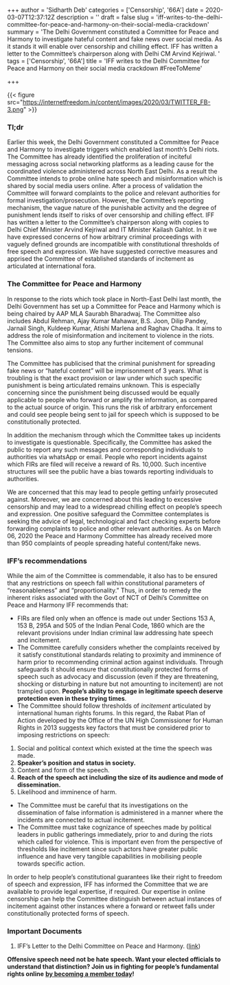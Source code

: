 +++
author = 'Sidharth Deb'
categories = ['Censorship', '66A']
date = 2020-03-07T12:37:12Z
description = ''
draft = false
slug = 'iff-writes-to-the-delhi-committee-for-peace-and-harmony-on-their-social-media-crackdown'
summary = 'The Delhi Government constituted a Committee for Peace and Harmony to investigate hateful content and fake news over social media. As it stands it will enable over censorship and chilling effect. IFF has written a letter to the Committee’s chairperson along with Delhi CM Arvind Kejriwal. '
tags = ['Censorship', '66A']
title = 'IFF writes to the Delhi Committee for Peace and Harmony on their social media crackdown #FreeToMeme'

+++


{{< figure src="https://internetfreedom.in/content/images/2020/03/TWITTER_FB-3.png" >}}

### Tl;dr

Earlier this week, the Delhi Government constituted a Committee for Peace and Harmony to investigate triggers which enabled last month’s Delhi riots. The Committee has already identified the proliferation of inciteful messaging across social networking platforms as a leading cause for the coordinated violence administered across North East Delhi. As a result the Committee intends to probe online hate speech and misinformation which is shared by social media users online. After a process of validation the Committee will forward complaints to the police and relevant authorities for formal investigation/prosecution. However, the Committee’s reporting mechanism, the vague nature of the punishable activity and the degree of punishment lends itself to risks of over censorship and chilling effect. IFF has written a letter to the Committee’s chairperson along with copies to Delhi Chief Minister Arvind Kejriwal and IT Minister Kailash Gahlot. In it we have expressed concerns of how arbitrary criminal proceedings with vaguely defined grounds are incompatible with constitutional thresholds of free speech and expression. We have suggested corrective measures and apprised the Committee of established standards of incitement as articulated at international fora.

### The Committee for Peace and Harmony

In response to the riots which took place in North-East Delhi last month, the Delhi Government has set up a Committee for Peace and Harmony which is being chaired by AAP MLA Saurabh Bharadwaj. The Committee also includes Abdul Rehman, Ajay Kumar Mahawar, B.S. Joon, Dilip Pandey, Jarnail Singh, Kuldeep Kumar, Atishi Marlena and Raghav Chadha. It aims to address the role of misinformation and incitement to violence in the riots. The Committee also aims to stop any further incitement of communal tensions.

The Committee has publicised that the criminal punishment for spreading fake news or “hateful content” will be imprisonment of 3 years. What is troubling is that the exact provision or law under which such specific punishment is being articulated remains unknown. This is especially concerning since the punishment being discussed would be equally applicable to people who forward or amplify the information, as compared to the actual source of origin. This runs the risk of arbitrary enforcement and could see people being sent to jail for speech which is supposed to be constitutionally protected.

In addition the mechanism through which the Committee takes up incidents to investigate is questionable. Specifically, the Committee has asked the public to report any such messages and corresponding individuals to authorities via whatsApp or email. People who report incidents against which FIRs are filed will receive a reward of Rs. 10,000. Such incentive structures will see the public have a bias towards reporting individuals to authorities.

We are concerned that this may lead to people getting unfairly prosecuted against. Moreover, we are concerned about this leading to excessive censorship and may lead to a widespread chilling effect on people’s speech and expression. One positive safeguard the Committee contemplates is seeking the advice of legal, technological and fact checking experts before forwarding complaints to police and other relevant authorities. As on March 06, 2020 the Peace and Harmony Committee has already received more than 950 complaints of people spreading hateful content/fake news.

### IFF’s recommendations

While the aim of the Committee is commendable, it also has to be ensured that any restrictions on speech fall within constitutional parameters of “reasonableness” and “proportionality.” Thus, in order to remedy the inherent risks associated with the Govt of NCT of Delhi’s Committee on Peace and Harmony IFF recommends that:

* FIRs are filed only when an offence is made out under Sections 153 A, 153 B, 295A and 505 of the Indian Penal Code, 1860 which are the relevant provisions under Indian criminal law addressing hate speech and incitement.
* The Committee carefully considers whether the complaints received by it satisfy constitutional standards relating to proximity and imminence of harm prior to recommending criminal action against individuals. Through safeguards it should ensure that constitutionally protected forms of speech such as advocacy and discussion (even if they are threatening, shocking or disturbing in nature but not amounting to incitement) are not trampled upon. **People’s ability to engage in legitimate speech deserve protection even in these trying times**.
* The Committee should follow thresholds of _incitement_ articulated by international human rights forums. In this regard, the Rabat Plan of Action developed by the Office of the UN High Commissioner for Human Rights in 2013 suggests key factors that must be considered prior to imposing restrictions on speech:

1. Social and political context which existed at the time the speech was made.
2. ******Speaker’s position and status in society.******
3. Content and form of the speech.
4. **Reach of the speech act including the size of its audience and mode of dissemination.**
5. Likelihood and imminence of harm.

* The Committee must be careful that its investigations on the dissemination of false information is administered in a manner where the incidents are connected to actual incitement.
* The Committee must take cognizance of speeches made by political leaders in public gatherings immediately, prior to and during the riots which called for violence. This is important even from the perspective of thresholds like incitement since such actors have greater public influence and have very tangible capabilities in mobilising people towards specific action.

In order to help people’s constitutional guarantees like their right to freedom of speech and expression, IFF has informed the Committee that we are available to provide legal expertise, if required. Our expertise in online censorship can help the Committee distinguish between actual instances of incitement against other instances where a forward or retweet falls under constitutionally protected forms of speech.

### Important Documents

1. IFF’s Letter to the Delhi Committee on Peace and Harmony. ([link](https://drive.google.com/open?id=1POk6KBNuessaYnF9PeebNkd5atnR-rHy))

**Offensive speech need not be hate speech. Want your elected officials to understand that distinction?  Join us in fighting for people’s fundamental rights online** [**by becoming a member today**](https://internetfreedom.in/donate/)**!**

